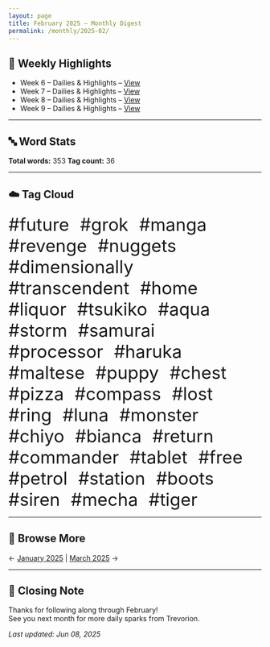 ```yaml
---
layout: page
title: February 2025 – Monthly Digest
permalink: /monthly/2025-02/
---
```


## 📅 Weekly Highlights

- Week 6 – Dailies & Highlights – [View](/2025/02/03/week-6.html)
- Week 7 – Dailies & Highlights – [View](/2025/02/10/week-7.html)
- Week 8 – Dailies & Highlights – [View](/2025/02/17/week-8.html)
- Week 9 – Dailies & Highlights – [View](/2025/02/24/week-9.html)

---

## 🔤 Word Stats

**Total words:** 353
**Tag count:** 36

---

## ☁️ Tag Cloud

<span style="font-size: 2.5em; margin-right: 0.5em;">#future</span>
<span style="font-size: 2.5em; margin-right: 0.5em;">#grok</span>
<span style="font-size: 2.5em; margin-right: 0.5em;">#manga</span>
<span style="font-size: 2.5em; margin-right: 0.5em;">#revenge</span>
<span style="font-size: 2.5em; margin-right: 0.5em;">#nuggets</span>
<span style="font-size: 2.5em; margin-right: 0.5em;">#dimensionally</span>
<span style="font-size: 2.5em; margin-right: 0.5em;">#transcendent</span>
<span style="font-size: 2.5em; margin-right: 0.5em;">#home</span>
<span style="font-size: 2.5em; margin-right: 0.5em;">#liquor</span>
<span style="font-size: 2.5em; margin-right: 0.5em;">#tsukiko</span>
<span style="font-size: 2.5em; margin-right: 0.5em;">#aqua</span>
<span style="font-size: 2.5em; margin-right: 0.5em;">#storm</span>
<span style="font-size: 2.5em; margin-right: 0.5em;">#samurai</span>
<span style="font-size: 2.5em; margin-right: 0.5em;">#processor</span>
<span style="font-size: 2.5em; margin-right: 0.5em;">#haruka</span>
<span style="font-size: 2.5em; margin-right: 0.5em;">#maltese</span>
<span style="font-size: 2.5em; margin-right: 0.5em;">#puppy</span>
<span style="font-size: 2.5em; margin-right: 0.5em;">#chest</span>
<span style="font-size: 2.5em; margin-right: 0.5em;">#pizza</span>
<span style="font-size: 2.5em; margin-right: 0.5em;">#compass</span>
<span style="font-size: 2.5em; margin-right: 0.5em;">#lost</span>
<span style="font-size: 2.5em; margin-right: 0.5em;">#ring</span>
<span style="font-size: 2.5em; margin-right: 0.5em;">#luna</span>
<span style="font-size: 2.5em; margin-right: 0.5em;">#monster</span>
<span style="font-size: 2.5em; margin-right: 0.5em;">#chiyo</span>
<span style="font-size: 2.5em; margin-right: 0.5em;">#bianca</span>
<span style="font-size: 2.5em; margin-right: 0.5em;">#return</span>
<span style="font-size: 2.5em; margin-right: 0.5em;">#commander</span>
<span style="font-size: 2.5em; margin-right: 0.5em;">#tablet</span>
<span style="font-size: 2.5em; margin-right: 0.5em;">#free</span>
<span style="font-size: 2.5em; margin-right: 0.5em;">#petrol</span>
<span style="font-size: 2.5em; margin-right: 0.5em;">#station</span>
<span style="font-size: 2.5em; margin-right: 0.5em;">#boots</span>
<span style="font-size: 2.5em; margin-right: 0.5em;">#siren</span>
<span style="font-size: 2.5em; margin-right: 0.5em;">#mecha</span>
<span style="font-size: 2.5em; margin-right: 0.5em;">#tiger</span>

---

## 🔁 Browse More

← [January 2025](/monthly/2025-01/) | [March 2025](/monthly/2025-03/) →

---

## 🌟 Closing Note

Thanks for following along through February!  
See you next month for more daily sparks from Trevorion.

_Last updated: Jun 08, 2025_